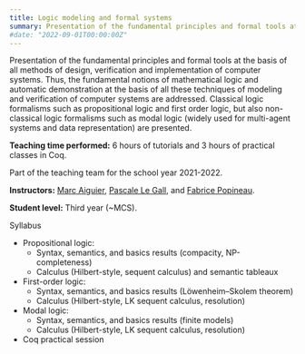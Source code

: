 ```yaml
---
title: Logic modeling and formal systems
summary: Presentation of the fundamental principles and formal tools at the basis of all methods of design, verification and implementation of computer systems.
#date: "2022-09-01T00:00:00Z"
---
```


Presentation of the fundamental principles and formal tools at the basis of all methods of design, verification and implementation of computer systems. Thus, the fundamental notions of mathematical logic and automatic demonstration at the basis of all these techniques of modeling and verification of computer systems are addressed. Classical logic formalisms such as propositional logic and first order logic, but also non-classical logic formalisms such as modal logic (widely used for multi-agent systems and data representation) are presented.

**Teaching time performed:** 6 hours of tutorials and 3 hours of practical classes in Coq.

Part of the teaching team for the school year 2021-2022.

**Instructors:** [Marc Aiguier](http://perso.ecp.fr/~aiguierm/), [Pascale Le Gall](https://research.centralesupelec.fr/pascale.legall/), and [Fabrice Popineau](https://fabrice.popineau.net/).

**Student level:** Third year (~MCS).

Syllabus

* Propositional logic:
    * Syntax, semantics, and basics results (compacity, NP-completeness)
    * Calculus (Hilbert-style, sequent calculus) and semantic tableaux
* First-order logic:
    * Syntax, semantics, and basics results (Löwenheim–Skolem theorem)
    * Calculus (Hilbert-style, LK sequent calculus, resolution)
* Modal logic:
    * Syntax, semantics, and basics results (finite models)
    * Calculus (Hilbert-style, LK sequent calculus, resolution)
* Coq practical session
